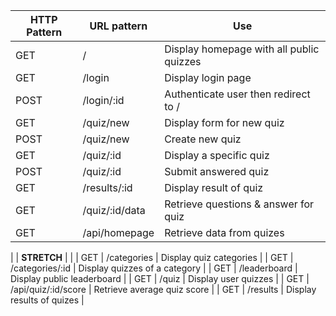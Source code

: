 |  HTTP Pattern | URL pattern  | Use  |
|---------------|--------------|------|
| GET  | /  | Display homepage with all public quizzes |
| GET  | /login  | Display login page |
| POST  | /login/:id  | Authenticate user then redirect to /  |
| GET  | /quiz/new  | Display form for new quiz  |
| POST  | /quiz/new  | Create new quiz  |
| GET  | /quiz/:id  | Display a specific quiz  |
| POST  | /quiz/:id  | Submit answered quiz  |
| GET  | /results/:id  | Display result of quiz  |
| GET  | /quiz/:id/data  | Retrieve questions & answer for quiz  |
| GET  | /api/homepage  | Retrieve data from quizes  |


| | **STRETCH** | |
| GET  | /categories  | Display quiz categories  |
| GET  | /categories/:id  | Display quizzes of a category  |
| GET  | /leaderboard  | Display public leaderboard  |
| GET  | /quiz  | Display user quizzes  |
| GET  | /api/quiz/:id/score  | Retrieve average quiz score  |
| GET  | /results  | Display results of quizes  |
